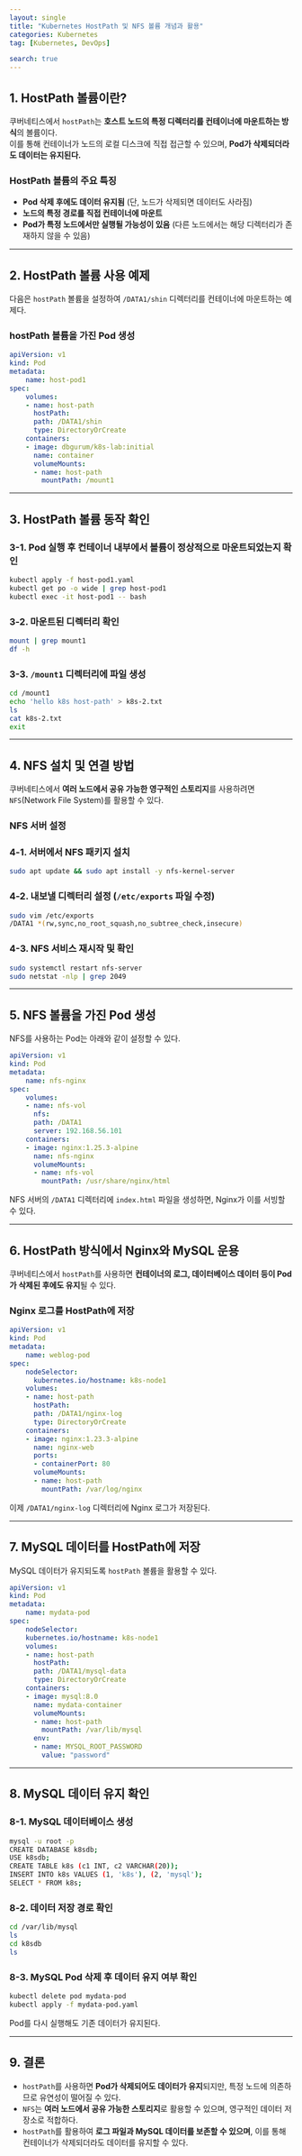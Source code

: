 ```yaml
---
layout: single  
title: "Kubernetes HostPath 및 NFS 볼륨 개념과 활용"  
categories: Kubernetes  
tag: [Kubernetes, DevOps]  

search: true  
---
```


## **1. HostPath 볼륨이란?**  

쿠버네티스에서 `hostPath`는 **호스트 노드의 특정 디렉터리를 컨테이너에 마운트하는 방식**의 볼륨이다.  
이를 통해 컨테이너가 노드의 로컬 디스크에 직접 접근할 수 있으며, **Pod가 삭제되더라도 데이터는 유지된다.**  

### **HostPath 볼륨의 주요 특징**  
- **Pod 삭제 후에도 데이터 유지됨** (단, 노드가 삭제되면 데이터도 사라짐)  
- **노드의 특정 경로를 직접 컨테이너에 마운트**  
- **Pod가 특정 노드에서만 실행될 가능성이 있음** (다른 노드에서는 해당 디렉터리가 존재하지 않을 수 있음)  

---

## **2. HostPath 볼륨 사용 예제**  

다음은 `hostPath` 볼륨을 설정하여 `/DATA1/shin` 디렉터리를 컨테이너에 마운트하는 예제다.  

### **hostPath 볼륨을 가진 Pod 생성**  

```yaml
apiVersion: v1
kind: Pod
metadata:
    name: host-pod1
spec:
    volumes:
    - name: host-path
      hostPath:
      path: /DATA1/shin
      type: DirectoryOrCreate
    containers:
    - image: dbgurum/k8s-lab:initial
      name: container
      volumeMounts:
      - name: host-path
        mountPath: /mount1
``` 

---

## **3. HostPath 볼륨 동작 확인**  

### 3-1. Pod 실행 후 컨테이너 내부에서 볼륨이 정상적으로 마운트되었는지 확인  

```bash
kubectl apply -f host-pod1.yaml
kubectl get po -o wide | grep host-pod1
kubectl exec -it host-pod1 -- bash
```

### 3-2. 마운트된 디렉터리 확인  

```bash
mount | grep mount1
df -h
```

### 3-3. `/mount1` 디렉터리에 파일 생성  

```bash
cd /mount1
echo 'hello k8s host-path' > k8s-2.txt
ls
cat k8s-2.txt
exit
```
---

## **4. NFS 설치 및 연결 방법**  

쿠버네티스에서 **여러 노드에서 공유 가능한 영구적인 스토리지**를 사용하려면 `NFS`(Network File System)를 활용할 수 있다.  

### **NFS 서버 설정**  
### 4-1. **서버에서 NFS 패키지 설치**  

```bash
sudo apt update && sudo apt install -y nfs-kernel-server
```


### 4-2. **내보낼 디렉터리 설정** (`/etc/exports` 파일 수정)  

```bash
sudo vim /etc/exports 
/DATA1 *(rw,sync,no_root_squash,no_subtree_check,insecure)
```

### 4-3. **NFS 서비스 재시작 및 확인**  
```bash
sudo systemctl restart nfs-server
sudo netstat -nlp | grep 2049
```

---

## **5. NFS 볼륨을 가진 Pod 생성**  

NFS를 사용하는 Pod는 아래와 같이 설정할 수 있다.  

```yaml
apiVersion: v1
kind: Pod
metadata:
    name: nfs-nginx
spec:
    volumes:
    - name: nfs-vol
      nfs:
      path: /DATA1
      server: 192.168.56.101
    containers:
    - image: nginx:1.25.3-alpine
      name: nfs-nginx
      volumeMounts:
      - name: nfs-vol
        mountPath: /usr/share/nginx/html
```


NFS 서버의 `/DATA1` 디렉터리에 `index.html` 파일을 생성하면, Nginx가 이를 서빙할 수 있다.  

---

## **6. HostPath 방식에서 Nginx와 MySQL 운용**  

쿠버네티스에서 `hostPath`를 사용하면 **컨테이너의 로그, 데이터베이스 데이터 등이 Pod가 삭제된 후에도 유지**될 수 있다.  

### **Nginx 로그를 HostPath에 저장**  

```yaml
apiVersion: v1
kind: Pod
metadata:
    name: weblog-pod
spec:
    nodeSelector:
      kubernetes.io/hostname: k8s-node1
    volumes:
    - name: host-path
      hostPath:
      path: /DATA1/nginx-log
      type: DirectoryOrCreate
    containers:
    - image: nginx:1.23.3-alpine
      name: nginx-web
      ports:
      - containerPort: 80
      volumeMounts:
      - name: host-path
        mountPath: /var/log/nginx
```

이제 `/DATA1/nginx-log` 디렉터리에 Nginx 로그가 저장된다.

---

## **7. MySQL 데이터를 HostPath에 저장**  

MySQL 데이터가 유지되도록 `hostPath` 볼륨을 활용할 수 있다.  

```yaml
apiVersion: v1
kind: Pod
metadata:
    name: mydata-pod
spec:
    nodeSelector:
    kubernetes.io/hostname: k8s-node1
    volumes:
    - name: host-path
      hostPath:
      path: /DATA1/mysql-data
      type: DirectoryOrCreate
    containers:
    - image: mysql:8.0
      name: mydata-container
      volumeMounts:
      - name: host-path
        mountPath: /var/lib/mysql
      env:
      - name: MYSQL_ROOT_PASSWORD
        value: "password"
``` 

---

## **8. MySQL 데이터 유지 확인**  

### 8-1. MySQL 데이터베이스 생성  

```bash 
mysql -u root -p
CREATE DATABASE k8sdb;
USE k8sdb;
CREATE TABLE k8s (c1 INT, c2 VARCHAR(20));
INSERT INTO k8s VALUES (1, 'k8s'), (2, 'mysql');
SELECT * FROM k8s;
```

### 8-2. 데이터 저장 경로 확인  

```bash
cd /var/lib/mysql
ls
cd k8sdb
ls
```

### 8-3. MySQL Pod 삭제 후 데이터 유지 여부 확인  

```bash
kubectl delete pod mydata-pod
kubectl apply -f mydata-pod.yaml
```

Pod를 다시 실행해도 기존 데이터가 유지된다.

---

## **9. 결론**  

- `hostPath`를 사용하면 **Pod가 삭제되어도 데이터가 유지**되지만, 특정 노드에 의존하므로 유연성이 떨어질 수 있다.  
- `NFS`는 **여러 노드에서 공유 가능한 스토리지**로 활용할 수 있으며, 영구적인 데이터 저장소로 적합하다.  
- `hostPath`를 활용하여 **로그 파일과 MySQL 데이터를 보존할 수 있으며**, 이를 통해 컨테이너가 삭제되더라도 데이터를 유지할 수 있다.  
